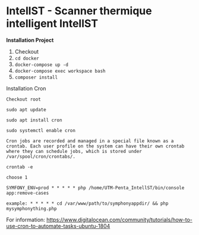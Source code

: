 # IntellST - Scanner thermique intelligent IntellST 
**Installation Project**

  1.  Checkout
  2.  `cd docker`
  3.  `docker-compose up -d`
  4.  `docker-compose exec workspace bash`
  5.  `composer install`

Installation Cron

    Checkout root

    sudo apt update

    sudo apt install cron

    sudo systemctl enable cron

    Cron jobs are recorded and managed in a special file known as a crontab. Each user profile on the system can have their own crontab where they can schedule jobs, which is stored under /var/spool/cron/crontabs/.

    crontab -e

    choose 1

    SYMFONY_ENV=prod * * * * * php /home/UTM-Penta_IntellST/bin/console app:remove-cases

    example: * * * * * cd /var/www/path/to/symphonyappdir/ && php mysymphonything.php

For information: https://www.digitalocean.com/community/tutorials/how-to-use-cron-to-automate-tasks-ubuntu-1804
